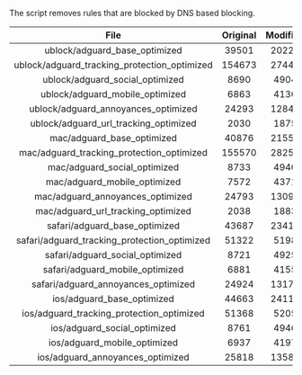 The script removes rules that are blocked by DNS based blocking.


| File | Original | Modified |
|:----:|:-----:|:-----:|
| ublock/adguard_base_optimized | 39501 | 20224 |
| ublock/adguard_tracking_protection_optimized | 154673 | 27448 |
| ublock/adguard_social_optimized | 8690 | 4904 |
| ublock/adguard_mobile_optimized | 6863 | 4136 |
| ublock/adguard_annoyances_optimized | 24293 | 12841 |
| ublock/adguard_url_tracking_optimized | 2030 | 1875 |
| mac/adguard_base_optimized | 40876 | 21554 |
| mac/adguard_tracking_protection_optimized | 155570 | 28255 |
| mac/adguard_social_optimized | 8733 | 4940 |
| mac/adguard_mobile_optimized | 7572 | 4371 |
| mac/adguard_annoyances_optimized | 24793 | 13097 |
| mac/adguard_url_tracking_optimized | 2038 | 1883 |
| safari/adguard_base_optimized | 43687 | 23416 |
| safari/adguard_tracking_protection_optimized | 51322 | 5198 |
| safari/adguard_social_optimized | 8721 | 4925 |
| safari/adguard_mobile_optimized | 6881 | 4155 |
| safari/adguard_annoyances_optimized | 24924 | 13176 |
| ios/adguard_base_optimized | 44663 | 24114 |
| ios/adguard_tracking_protection_optimized | 51368 | 5205 |
| ios/adguard_social_optimized | 8761 | 4946 |
| ios/adguard_mobile_optimized | 6937 | 4197 |
| ios/adguard_annoyances_optimized | 25818 | 13585 |